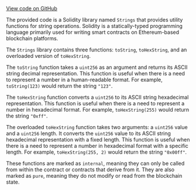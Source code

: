 [View code on GitHub](https://github.com/LaGuerrePiece/moonolith/blob/master/contracts/Strings.sol)

The provided code is a Solidity library named `Strings` that provides utility functions for string operations. Solidity is a statically-typed programming language primarily used for writing smart contracts on Ethereum-based blockchain platforms. 

The `Strings` library contains three functions: `toString`, `toHexString`, and an overloaded version of `toHexString`. 

The `toString` function takes a `uint256` as an argument and returns its ASCII string decimal representation. This function is useful when there is a need to represent a number in a human-readable format. For example, `toString(123)` would return the string `"123"`.

The `toHexString` function converts a `uint256` to its ASCII string hexadecimal representation. This function is useful when there is a need to represent a number in hexadecimal format. For example, `toHexString(255)` would return the string `"0xff"`.

The overloaded `toHexString` function takes two arguments: a `uint256` value and a `uint256` length. It converts the `uint256` value to its ASCII string hexadecimal representation with a fixed length. This function is useful when there is a need to represent a number in hexadecimal format with a specific length. For example, `toHexString(255, 2)` would return the string `"0x00ff"`.

These functions are marked as `internal`, meaning they can only be called from within the contract or contracts that derive from it. They are also marked as `pure`, meaning they do not modify or read from the blockchain state.

